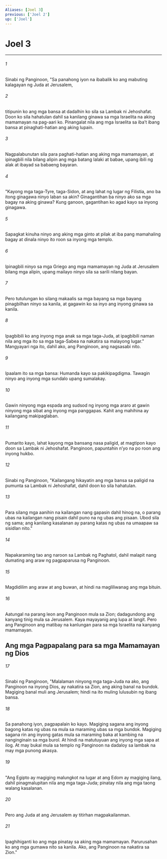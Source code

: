 ```yaml
---
Aliases: [Joel 3]
previous: ['Joel 2']
up: ['Joel']
---
```

# Joel 3

***


###### 1 


Sinabi ng Panginoon, "Sa panahong iyon na ibabalik ko ang mabuting kalagayan ng Juda at Jerusalem, 


###### 2 


titipunin ko ang mga bansa at dadalhin ko sila sa Lambak ni Jehoshafat. Doon ko sila hahatulan dahil sa kanilang ginawa sa mga Israelita na aking mamamayan na pag-aari ko. Pinangalat nila ang mga Israelita sa ibaʼt ibang bansa at pinaghati-hatian ang aking lupain. 


###### 3 


Nagpalabunutan sila para paghati-hatian ang aking mga mamamayan, at ipinagbili nila bilang alipin ang mga batang lalaki at babae, upang ibili ng alak at ibayad sa babaeng bayaran. 


###### 4 


"Kayong mga taga-Tyre, taga-Sidon, at ang lahat ng lugar ng Filistia, ano ba itong ginagawa ninyo laban sa akin? Ginagantihan ba ninyo ako sa mga bagay na aking ginawa? Kung ganoon, gagantihan ko agad kayo sa inyong ginagawa. 


###### 5 


Sapagkat kinuha ninyo ang aking mga ginto at pilak at iba pang mamahaling bagay at dinala ninyo ito roon sa inyong mga templo. 


###### 6 


Ipinagbili ninyo sa mga Griego ang mga mamamayan ng Juda at Jerusalem bilang mga alipin, upang mailayo ninyo sila sa sarili nilang bayan. 


###### 7 


Pero tutulungan ko silang makaalis sa mga bayang sa mga bayang pinagbilhan ninyo sa kanila, at gagawin ko sa inyo ang inyong ginawa sa kanila. 


###### 8 


Ipagbibili ko ang inyong mga anak sa mga taga-Juda, at ipagbibili naman nila ang mga ito sa mga taga-Sabea na nakatira sa malayong lugar." Mangyayari nga ito, dahil ako, ang Panginoon, ang nagsasabi nito. 


###### 9 


Ipaalam ito sa mga bansa: Humanda kayo sa pakikipagdigma. Tawagin ninyo ang inyong mga sundalo upang sumalakay. 


###### 10 


Gawin ninyong mga espada ang sudsod ng inyong mga araro at gawin ninyong mga sibat ang inyong mga panggapas. Kahit ang mahihina ay kailangang makipaglaban. 


###### 11 


Pumarito kayo, lahat kayong mga bansang nasa paligid, at magtipon kayo doon sa Lambak ni Jehoshafat. Panginoon, papuntahin nʼyo na po roon ang inyong hukbo. 


###### 12 


Sinabi ng Panginoon, "Kailangang hikayatin ang mga bansa sa paligid na pumunta sa Lambak ni Jehoshafat, dahil doon ko sila hahatulan. 


###### 13 


Para silang mga aanihin na kailangan nang gapasin dahil hinog na, o parang ubas na kailangan nang pisain dahil puno na ng ubas ang pisaan. Ubod sila ng sama; ang kanilang kasalanan ay parang katas ng ubas na umaapaw sa sisidlan nito." 


###### 14 


Napakaraming tao ang naroon sa Lambak ng Paghatol, dahil malapit nang dumating ang araw ng pagpaparusa ng Panginoon. 


###### 15 


Magdidilim ang araw at ang buwan, at hindi na magliliwanag ang mga bituin. 


###### 16 


Aatungal na parang leon ang Panginoon mula sa Zion; dadagundong ang kanyang tinig mula sa Jerusalem. Kaya mayayanig ang lupa at langit. Pero ang Panginoon ang matibay na kanlungan para sa mga Israelita na kanyang mamamayan.

## Ang mga Pagpapalang para sa mga Mamamayan ng Dios 


###### 17 


Sinabi ng Panginoon, "Malalaman ninyong mga taga-Juda na ako, ang Panginoon na inyong Dios, ay nakatira sa Zion, ang aking banal na bundok. Magiging banal muli ang Jerusalem; hindi na ito muling lulusubin ng ibang bansa. 


###### 18 


Sa panahong iyon, pagpapalain ko kayo. Magiging sagana ang inyong bagong katas ng ubas na mula sa maraming ubas sa mga bundok. Magiging sagana rin ang inyong gatas mula sa maraming baka at kambing na nanginginain sa mga burol. At hindi na matutuyuan ang inyong mga sapa at ilog. At may bukal mula sa templo ng Panginoon na dadaloy sa lambak na may mga punong akasya. 


###### 19 


"Ang Egipto ay magiging malungkot na lugar at ang Edom ay magiging ilang, dahil pinagmalupitan nila ang mga taga-Juda; pinatay nila ang mga taong walang kasalanan. 


###### 20 


Pero ang Juda at ang Jerusalem ay titirhan magpakailanman. 


###### 21 


Ipaghihiganti ko ang mga pinatay sa aking mga mamamayan. Parurusahan ko ang mga gumawa nito sa kanila. Ako, ang Panginoon na nakatira sa Zion."
